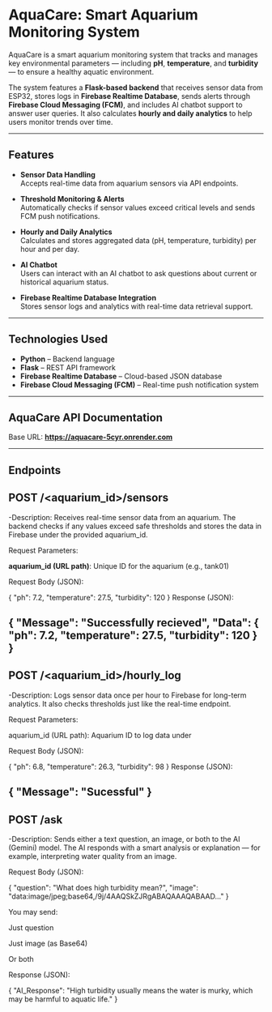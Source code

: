 # AquaCare: Smart Aquarium Monitoring System

AquaCare is a smart aquarium monitoring system that tracks and manages key environmental parameters — including **pH**, **temperature**, and **turbidity** — to ensure a healthy aquatic environment.

The system features a **Flask-based backend** that receives sensor data from ESP32, stores logs in **Firebase Realtime Database**, sends alerts through **Firebase Cloud Messaging (FCM)**, and includes AI chatbot support to answer user queries. It also calculates **hourly and daily analytics** to help users monitor trends over time.

---

##  Features

- **Sensor Data Handling**  
  Accepts real-time data from aquarium sensors via API endpoints.

- **Threshold Monitoring & Alerts**  
  Automatically checks if sensor values exceed critical levels and sends FCM push notifications.

- **Hourly and Daily Analytics**  
  Calculates and stores aggregated data (pH, temperature, turbidity) per hour and per day.

- **AI Chatbot**  
  Users can interact with an AI chatbot to ask questions about current or historical aquarium status.

- **Firebase Realtime Database Integration**  
  Stores sensor logs and analytics with real-time data retrieval support.

---

## Technologies Used

- **Python** – Backend language  
- **Flask** – REST API framework  
- **Firebase Realtime Database** – Cloud-based JSON database  
- **Firebase Cloud Messaging (FCM)** – Real-time push notification system  

---

## AquaCare API Documentation
Base URL:
**https://aquacare-5cyr.onrender.com**

---

## Endpoints
## POST /<aquarium_id>/sensors
-Description:
Receives real-time sensor data from an aquarium. The backend checks if any values exceed safe thresholds and stores the data in Firebase under the provided aquarium_id.

Request Parameters:

**aquarium_id (URL path)**: Unique ID for the aquarium (e.g., tank01)

Request Body (JSON):

{
  "ph": 7.2,
  "temperature": 27.5,
  "turbidity": 120
}
Response (JSON):


{
  "Message": "Successfully recieved",
  "Data": {
    "ph": 7.2,
    "temperature": 27.5,
    "turbidity": 120
  }
}
---
## POST /<aquarium_id>/hourly_log
-Description:
Logs sensor data once per hour to Firebase for long-term analytics. It also checks thresholds just like the real-time endpoint.

Request Parameters:

aquarium_id (URL path): Aquarium ID to log data under

Request Body (JSON):

{
  "ph": 6.8,
  "temperature": 26.3,
  "turbidity": 98
}
Response (JSON):

{
  "Message": "Sucessful"
}
---

## POST /ask
-Description:
Sends either a text question, an image, or both to the AI (Gemini) model. The AI responds with a smart analysis or explanation — for example, interpreting water quality from an image.

Request Body (JSON):

{
  "question": "What does high turbidity mean?",
  "image": "data:image/jpeg;base64,/9j/4AAQSkZJRgABAQAAAQABAAD..."
}

 You may send:

Just question

Just image (as Base64)

Or both

Response (JSON):

{
  "AI_Response": "High turbidity usually means the water is murky, which may be harmful to aquatic life."
}


